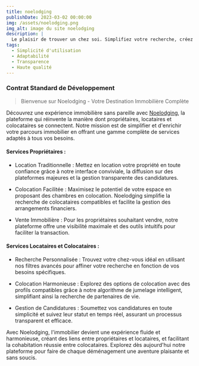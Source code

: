 ```yaml
---
title: noelodging
publishDate: 2023-03-02 00:00:00
img: /assets/noelodging.png
img_alt: image du site noelodging
description: |
  Le plaisir de trouver un chez soi. Simplifiez votre recherche, créez des connexions, déménagez en toute simplicité.
tags:
  - Simplicité d'utilisation
  - Adaptabilité 
  - Transparence 
  - Haute qualité
---
```


### Contrat Standard de Développement 

>  Bienvenue sur Noelodging - Votre Destination Immobilière Complète

Découvrez une expérience immobilière sans pareille avec <a href="https://www.noelodging.com/" target='_blank'>Noelodging</a>, la plateforme qui réinvente la manière dont propriétaires, locataires et colocataires se connectent. Notre mission est de simplifier et d'enrichir votre parcours immobilier en offrant une gamme complète de services adaptés à tous vos besoins.

#### Services Propriétaires :

- Location Traditionnelle : Mettez en location votre propriété en toute confiance grâce à notre interface conviviale, la diffusion sur des plateformes majeures et la gestion transparente des candidatures.

- Colocation Facilitée : Maximisez le potentiel de votre espace en proposant des chambres en colocation. Noelodging simplifie la recherche de colocataires compatibles et facilite la gestion des arrangements financiers.

- Vente Immobilière : Pour les propriétaires souhaitant vendre, notre plateforme offre une visibilité maximale et des outils intuitifs pour faciliter la transaction.

#### Services Locataires et Colocataires :

- Recherche Personnalisée : Trouvez votre chez-vous idéal en utilisant nos filtres avancés pour affiner votre recherche en fonction de vos besoins spécifiques.

- Colocation Harmonieuse : Explorez des options de colocation avec des profils compatibles grâce à notre algorithme de jumelage intelligent, simplifiant ainsi la recherche de partenaires de vie.

- Gestion de Candidatures : Soumettez vos candidatures en toute simplicité et suivez leur statut en temps réel, assurant un processus transparent et efficace.

Avec Noelodging, l'immobilier devient une expérience fluide et harmonieuse, créant des liens entre propriétaires et locataires, et facilitant la cohabitation réussie entre colocataires. Explorez dès aujourd'hui notre plateforme pour faire de chaque déménagement une aventure plaisante et sans soucis.
